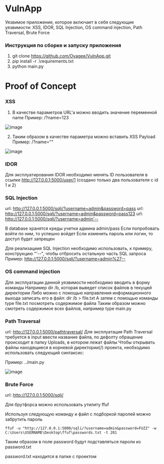 # VulnApp
Уязвимое приложение, которое включает в себя следующие уязвимости: XSS, IDOR, SQL Injection, OS command injection, Path Traversal, Brute Force

### Инструкция по сборке и запуску приложения
1. git clone https://github.com/Oyagee/VulnApp.git
2. pip install -r .\requirements.txt
3. python main.py

# Proof of Concept

### XSS

1. В качестве параметров URL'а можно вводить значение переменной name 
Пример: /?name=123

![image](https://github.com/Oyagee/VulnApp/assets/73120241/05ee5afa-b226-49d1-864c-fe61a24c0a6d)

2. Таким образом в качестве параметра можно вставить XSS Payload
Пример: /?name="<script>alert(123)</script>"

![image](https://github.com/Oyagee/VulnApp/assets/73120241/0e9ba0c1-66a8-4db0-b209-a2556a06cbf8)


### IDOR

Для эксплуатирования IDOR необходимо менять ID пользователя в ссылке http://127.0.0.1:5000/user/1 (создано только два пользователя с id 1 и 2)

### SQL Injection

url: http://127.0.0.1:5000/sqli/?username=admin&password=pass
url: http://127.0.0.1:5000/sqli/?username=admin&password=pass123
url: http://127.0.0.1:5000/sqli/?username=admin'--

В database хранятся креды учетки админа admin/pass
Если попробовать войти по ним, то успешно войдет
Если изменить пароль или логин, то доступ будет запрещен

Для реализациия SQL Injection необходимо использовать, к примеру, конструкцию "'--", чтобы отбросить остальную часть SQL запроса
Пример: http://127.0.0.1:5000/sqli/?username=admin%27--

### OS command injection

Для эксплуатации данной уязвимости необходимо вводить в форму команды
Например dir /b, которая выведет список файлов в текущей директории
Либо можно с помощью направления информационного выхода записать его в файл: dir /b > file.txt
А затем с помощью команды type file.txt посмотреть содержимое файла
Таким образом можно смотреть содержимое всех файлов, например type main.py

### Path Traversal

url: http://127.0.0.1:5000/pathtraversal/
Для эксплуатация Path Traversal требуется в input ввести название файла, по дефолту обращение происходит в папку Uploads, в котором лежат файлы
Чтобы открывать файлы находящиеся в корневой директории(/) проекта, необходимо использовать следующий синтаксис:

Пример: ../main.py 

![image](https://github.com/Oyagee/VulnApp/assets/73120241/2a7766c7-c619-4a93-895b-538a2ae067d9)


### Brute Force

url: http://127.0.0.1:5000/sqli/

Для брутфорса можно использовать утилиту ffuf

Используя следующую команду и файл с подборкой паролей можно забрутить пароль
```
ffuf -u "http://127.0.0.1:5000/sqli/?username=admin&password=FUZZ" -w C:\Users\USERNAME\Desktop\ffuf\passwords.txt -t 201
```
Таким образом в поле password будут подставляться пароли из password.txt

password.txt находится в папке с проектом



